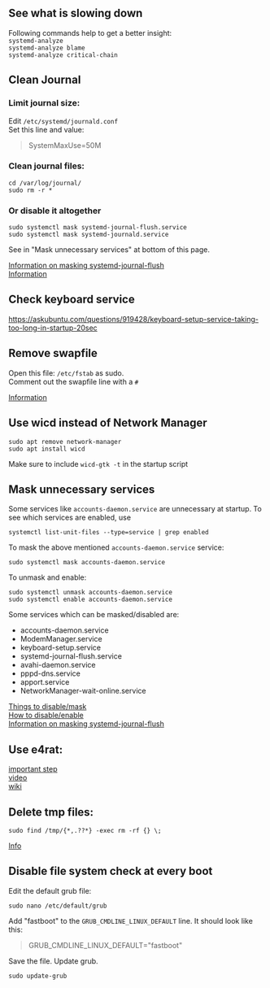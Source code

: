 ## See what is slowing down
Following commands help to get a better insight:  
`systemd-analyze`  
`systemd-analyze blame`  
`systemd-analyze critical-chain`  

## Clean Journal
### Limit journal size:
Edit `/etc/systemd/journald.conf`  
Set this line and value:
> SystemMaxUse=50M

### Clean journal files:
```
cd /var/log/journal/
sudo rm -r *
```

### Or disable it altogether
```
sudo systemctl mask systemd-journal-flush.service  
sudo systemctl mask systemd-journald.service  
```
See in "Mask unnecessary services" at bottom of this page.

[Information on masking systemd-journal-flush](https://unix.stackexchange.com/questions/414793/can-i-mask-the-systemd-journal-flush-service-and-run-journalctl-flush-later-ma)  
[Information](https://wiki.archlinux.org/index.php/systemd#Journal_size_limit)

## Check keyboard service
https://askubuntu.com/questions/919428/keyboard-setup-service-taking-too-long-in-startup-20sec

## Remove swapfile
Open this file: `/etc/fstab` as sudo.  
Comment out the swapfile line with a `#`

[Information](https://askubuntu.com/questions/625072/deleted-swap-now-boot-takes-forever)  

## Use wicd instead of Network Manager
```
sudo apt remove network-manager
sudo apt install wicd
```

Make sure to include `wicd-gtk -t` in the startup script  

## Mask unnecessary services
Some services like `accounts-daemon.service` are unnecessary at startup. To see which services are enabled, use
```
systemctl list-unit-files --type=service | grep enabled
```
To mask the above mentioned `accounts-daemon.service` service:
```
sudo systemctl mask accounts-daemon.service
```
To unmask and enable:
```
sudo systemctl unmask accounts-daemon.service
sudo systemctl enable accounts-daemon.service
```

Some services which can be masked/disabled are:
- accounts-daemon.service
- ModemManager.service
- keyboard-setup.service
- systemd-journal-flush.service
- avahi-daemon.service
- pppd-dns.service
- apport.service
- NetworkManager-wait-online.service

[Things to disable/mask](https://www.linux.com/learn/cleaning-your-linux-startup-process)  
[How to disable/enable](https://www.digitalocean.com/community/tutorials/how-to-use-systemctl-to-manage-systemd-services-and-units)  
[Information on masking systemd-journal-flush](https://unix.stackexchange.com/questions/414793/can-i-mask-the-systemd-journal-flush-service-and-run-journalctl-flush-later-ma)  

## Use e4rat:
[important step](https://askubuntu.com/questions/260858/help-setting-up-e4rat-no-startup-log-after-e4rat-collect)  
[video](https://www.youtube.com/watch?v=kzuckoHxk_k)  
[wiki](https://wiki.archlinux.org/index.php/e4rat)  

## Delete tmp files:
```
sudo find /tmp/{*,.??*} -exec rm -rf {} \; 
```
[Info](https://askubuntu.com/questions/1167070/systemd-tmpfiles-setup-service-takes-too-long-1hr-on-boot)  

## Disable file system check at every boot
Edit the default grub file:  
```
sudo nano /etc/default/grub
```
Add "fastboot" to the `GRUB_CMDLINE_LINUX_DEFAULT` line. It should look like this:
> GRUB_CMDLINE_LINUX_DEFAULT="fastboot"  

Save the file. Update grub.
```
sudo update-grub
```
